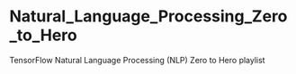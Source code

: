 # Natural_Language_Processing_Zero_to_Hero
TensorFlow Natural Language Processing (NLP) Zero to Hero playlist
